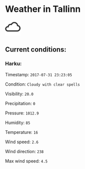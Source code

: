 # Weather in Tallinn 

<img src= 'images/cloud.png' width= '50' /> 

## Current conditions: 

### Harku: 

Timestamp: ``` 2017-07-31 23:23:05 ``` 

Condition: ``` Cloudy with clear spells ``` 

Visibility: ``` 20.0 ``` 

Precipitation: ``` 0 ``` 

Pressure: ``` 1012.9 ``` 

Humidity: ``` 85 ``` 

Temperature: ``` 16 ``` 

Wind speed: ``` 2.6 ``` 

Wind direction: ``` 238 ``` 

Max wind speed: ``` 4.5 ``` 

